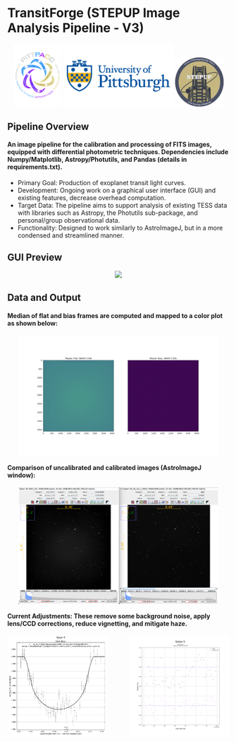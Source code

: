 # TransitForge (STEPUP Image Analysis Pipeline - V3)

<p align="center">
  <img src="static/Pitt_Astrophysics_Logo.png" width="110" />
  <img src="static/Pitt_Logo.png" width="250" />
  <img src="static/STEPUP_logo_pure.png" width="110" />
</p>


## Pipeline Overview
#### An image pipeline for the calibration and processing of FITS images, equipped with differential photometric techniques. Dependencies include Numpy/Matplotlib, Astropy/Photutils, and Pandas (details in requirements.txt).

- Primary Goal: Production of exoplanet transit light curves.
- Development: Ongoing work on a graphical user interface (GUI) and existing features, decrease overhead computation.
- Target Data: The pipeline aims to support analysis of existing TESS data with libraries such as Astropy, the Photutils sub-package, and personal/group observational data.
- Functionality: Designed to work similarly to AstroImageJ, but in a more condensed and streamlined manner.
  
## GUI Preview

<p align="center">
  <img src="./static/gui.png" width="110" />
</p>

## Data and Output
#### Median of flat and bias frames are computed and mapped to a color plot as shown below:

<div style="display: flex; justify-content: center;"> <img src="./static/master_frames.png" width="90.25%" alt="flat/bias"/> </div>

#### Comparison of uncalibrated and calibrated images (AstroImageJ window):

<div style="display: flex; justify-content: center;"> <img src="./static/comparison.png" width="90.25%" alt="flat/bias"/> </div>

#### Current Adjustments: These remove some background noise, apply lens/CCD corrections, reduce vignetting, and mitigate haze.

<div style="display: flex; justify-content: space-between;"> 
  <img src="./static/Qatar-5AIJ.png" width="45%" alt="Qatar-5 AstroImageJ"/> <img src="./static/Qatar-5.png" width="45%" alt="Qatar-5 Pipeline"/> 
</div>
